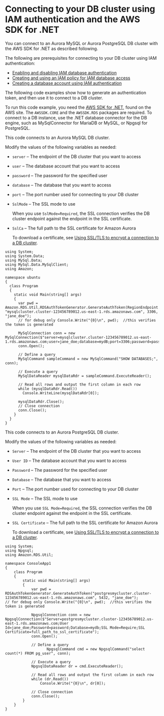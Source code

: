 # Connecting to your DB cluster using IAM authentication and the AWS SDK for \.NET<a name="UsingWithRDS.IAMDBAuth.Connecting.NET"></a>

You can connect to an Aurora MySQL or Aurora PostgreSQL DB cluster with the AWS SDK for \.NET as described following\.

The following are prerequisites for connecting to your DB cluster using IAM authentication:
+ [Enabling and disabling IAM database authentication](UsingWithRDS.IAMDBAuth.Enabling.md)
+ [Creating and using an IAM policy for IAM database access](UsingWithRDS.IAMDBAuth.IAMPolicy.md)
+ [Creating a database account using IAM authentication](UsingWithRDS.IAMDBAuth.DBAccounts.md)

The following code examples show how to generate an authentication token, and then use it to connect to a DB cluster\. 

To run this code example, you need the [AWS SDK for \.NET](http://aws.amazon.com/sdk-for-net/), found on the AWS site\. The `AWSSDK.CORE` and the `AWSSDK.RDS` packages are required\. To connect to a DB instance, use the \.NET database connector for the DB engine, such as MySqlConnector for MariaDB or MySQL, or Npgsql for PostgreSQL\.

This code connects to an Aurora MySQL DB cluster\.

Modify the values of the following variables as needed:
+ `server` – The endpoint of the DB cluster that you want to access
+ `user` – The database account that you want to access
+ `password` – The password for the specified user
+ `database` – The database that you want to access
+ `port` – The port number used for connecting to your DB cluster
+ `SslMode` – The SSL mode to use

  When you use `SslMode=Required`, the SSL connection verifies the DB cluster endpoint against the endpoint in the SSL certificate\.
+ `SslCa` – The full path to the SSL certificate for Amazon Aurora

  To download a certificate, see [Using SSL/TLS to encrypt a connection to a DB cluster](UsingWithRDS.SSL.md)\.

```
using System;
using System.Data;
using MySql.Data;
using MySql.Data.MySqlClient;
using Amazon;

namespace ubuntu
{
  class Program
  {
    static void Main(string[] args)
    {
      var pwd = Amazon.RDS.Util.RDSAuthTokenGenerator.GenerateAuthToken(RegionEndpoint.USEast1, "mysqlcluster.cluster-123456789012.us-east-1.rds.amazonaws.com", 3306, "jane_doe");
      // for debug only Console.Write("{0}\n", pwd);  //this verifies the token is generated

      MySqlConnection conn = new MySqlConnection($"server=mysqlcluster.cluster-123456789012.us-east-1.rds.amazonaws.com;user=jane_doe;database=mydB;port=3306;password=password;SslMode=Required;SslCa=full_path_to_ssl_certificate");
      conn.Open();

      // Define a query
      MySqlCommand sampleCommand = new MySqlCommand("SHOW DATABASES;", conn);

      // Execute a query
      MySqlDataReader mysqlDataRdr = sampleCommand.ExecuteReader();

      // Read all rows and output the first column in each row
      while (mysqlDataRdr.Read())
        Console.WriteLine(mysqlDataRdr[0]);

      mysqlDataRdr.Close();
      // Close connection
      conn.Close();
    }
  }
}
```

This code connects to an Aurora PostgreSQL DB cluster\.

Modify the values of the following variables as needed:
+ `Server` – The endpoint of the DB cluster that you want to access
+ `User ID` – The database account that you want to access
+ `Password` – The password for the specified user
+ `Database` – The database that you want to access
+ `Port` – The port number used for connecting to your DB cluster
+ `SSL Mode` – The SSL mode to use

  When you use `SSL Mode=Required`, the SSL connection verifies the DB cluster endpoint against the endpoint in the SSL certificate\.
+ `SSL Certificate` – The full path to the SSL certificate for Amazon Aurora

  To download a certificate, see [Using SSL/TLS to encrypt a connection to a DB cluster](UsingWithRDS.SSL.md)\.

```
using System;
using Npgsql;
using Amazon.RDS.Util;

namespace ConsoleApp1
{
    class Program
    {
        static void Main(string[] args)
        {
            var pwd = RDSAuthTokenGenerator.GenerateAuthToken("postgresmycluster.cluster-123456789012.us-east-1.rds.amazonaws.com", 5432, "jane_doe");
// for debug only Console.Write("{0}\n", pwd);  //this verifies the token is generated

            NpgsqlConnection conn = new NpgsqlConnection($"Server=postgresmycluster.cluster-123456789012.us-east-1.rds.amazonaws.com;User Id=jane_doe;Password=password;Database=mydb;SSL Mode=Require;SSL Certificate=full_path_to_ssl_certificate");
            conn.Open();

            // Define a query
                   NpgsqlCommand cmd = new NpgsqlCommand("select count(*) FROM pg_user", conn);

            // Execute a query
            NpgsqlDataReader dr = cmd.ExecuteReader();

            // Read all rows and output the first column in each row
            while (dr.Read())
                Console.Write("{0}\n", dr[0]);

            // Close connection
            conn.Close();
        }
    }
}
```